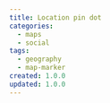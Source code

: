 ```yaml
---
title: Location pin dot
categories:
  - maps
  - social
tags:
  - geography
  - map-marker
created: 1.0.0
updated: 1.0.0
---
```


